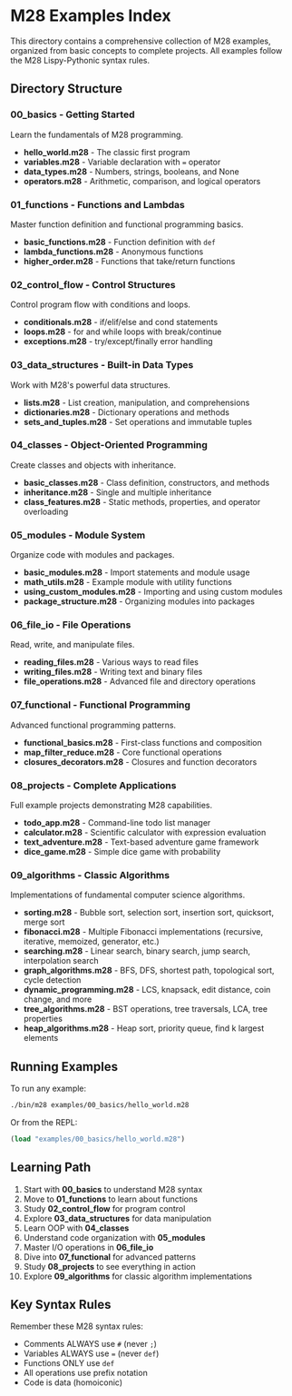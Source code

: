# M28 Examples Index

This directory contains a comprehensive collection of M28 examples, organized from basic concepts to complete projects. All examples follow the M28 Lispy-Pythonic syntax rules.

## Directory Structure

### 00_basics - Getting Started
Learn the fundamentals of M28 programming.

- **hello_world.m28** - The classic first program
- **variables.m28** - Variable declaration with `=` operator
- **data_types.m28** - Numbers, strings, booleans, and None
- **operators.m28** - Arithmetic, comparison, and logical operators

### 01_functions - Functions and Lambdas
Master function definition and functional programming basics.

- **basic_functions.m28** - Function definition with `def`
- **lambda_functions.m28** - Anonymous functions
- **higher_order.m28** - Functions that take/return functions

### 02_control_flow - Control Structures
Control program flow with conditions and loops.

- **conditionals.m28** - if/elif/else and cond statements
- **loops.m28** - for and while loops with break/continue
- **exceptions.m28** - try/except/finally error handling

### 03_data_structures - Built-in Data Types
Work with M28's powerful data structures.

- **lists.m28** - List creation, manipulation, and comprehensions
- **dictionaries.m28** - Dictionary operations and methods
- **sets_and_tuples.m28** - Set operations and immutable tuples

### 04_classes - Object-Oriented Programming
Create classes and objects with inheritance.

- **basic_classes.m28** - Class definition, constructors, and methods
- **inheritance.m28** - Single and multiple inheritance
- **class_features.m28** - Static methods, properties, and operator overloading

### 05_modules - Module System
Organize code with modules and packages.

- **basic_modules.m28** - Import statements and module usage
- **math_utils.m28** - Example module with utility functions
- **using_custom_modules.m28** - Importing and using custom modules
- **package_structure.m28** - Organizing modules into packages

### 06_file_io - File Operations
Read, write, and manipulate files.

- **reading_files.m28** - Various ways to read files
- **writing_files.m28** - Writing text and binary files
- **file_operations.m28** - Advanced file and directory operations

### 07_functional - Functional Programming
Advanced functional programming patterns.

- **functional_basics.m28** - First-class functions and composition
- **map_filter_reduce.m28** - Core functional operations
- **closures_decorators.m28** - Closures and function decorators

### 08_projects - Complete Applications
Full example projects demonstrating M28 capabilities.

- **todo_app.m28** - Command-line todo list manager
- **calculator.m28** - Scientific calculator with expression evaluation
- **text_adventure.m28** - Text-based adventure game framework
- **dice_game.m28** - Simple dice game with probability

### 09_algorithms - Classic Algorithms
Implementations of fundamental computer science algorithms.

- **sorting.m28** - Bubble sort, selection sort, insertion sort, quicksort, merge sort
- **fibonacci.m28** - Multiple Fibonacci implementations (recursive, iterative, memoized, generator, etc.)
- **searching.m28** - Linear search, binary search, jump search, interpolation search
- **graph_algorithms.m28** - BFS, DFS, shortest path, topological sort, cycle detection
- **dynamic_programming.m28** - LCS, knapsack, edit distance, coin change, and more
- **tree_algorithms.m28** - BST operations, tree traversals, LCA, tree properties
- **heap_algorithms.m28** - Heap sort, priority queue, find k largest elements

## Running Examples

To run any example:
```bash
./bin/m28 examples/00_basics/hello_world.m28
```

Or from the REPL:
```lisp
(load "examples/00_basics/hello_world.m28")
```

## Learning Path

1. Start with **00_basics** to understand M28 syntax
2. Move to **01_functions** to learn about functions
3. Study **02_control_flow** for program control
4. Explore **03_data_structures** for data manipulation
5. Learn OOP with **04_classes**
6. Understand code organization with **05_modules**
7. Master I/O operations in **06_file_io**
8. Dive into **07_functional** for advanced patterns
9. Study **08_projects** to see everything in action
10. Explore **09_algorithms** for classic algorithm implementations

## Key Syntax Rules

Remember these M28 syntax rules:
- Comments ALWAYS use `#` (never `;`)
- Variables ALWAYS use `=` (never `def`)
- Functions ONLY use `def`
- All operations use prefix notation
- Code is data (homoiconic)